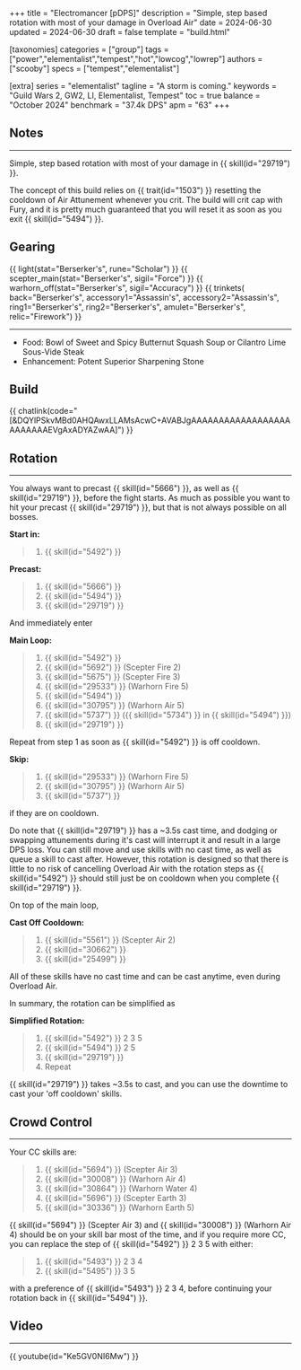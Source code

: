 +++
title = "Electromancer [pDPS]"
description = "Simple, step based rotation with most of your damage in Overload Air"
date = 2024-06-30
updated = 2024-06-30
draft = false
template = "build.html"

[taxonomies]
categories = ["group"]
tags = ["power","elementalist","tempest","hot","lowcog","lowrep"]
authors = ["scooby"]
specs = ["tempest","elementalist"]

[extra]
series = "elementalist"
tagline = "A storm is coming."
keywords = "Guild Wars 2, GW2, LI, Elementalist, Tempest"
toc = true
balance = "October 2024"
benchmark = "37.4k DPS"
apm = "63"
+++

## Notes

---

Simple, step based rotation with most of your damage in {{ skill(id="29719") }}.

The concept of this build relies on {{ trait(id="1503") }} resetting the cooldown of Air Attunement whenever you crit. The build will crit cap with Fury, and it is pretty much guaranteed that you will reset it as soon as you exit {{ skill(id="5494") }}.

## Gearing

{{ light(stat="Berserker's", rune="Scholar") }}
{{ scepter_main(stat="Berserker's", sigil="Force") }}
{{ warhorn_off(stat="Berserker's", sigil="Accuracy") }}
{{ trinkets(
	back="Berserker's",
	accessory1="Assassin's",
	accessory2="Assassin's",
	ring1="Berserker's",
	ring2="Berserker's",
	amulet="Berserker's",
	relic="Firework") }}

---

- Food: Bowl of Sweet and Spicy Butternut Squash Soup or Cilantro Lime Sous-Vide Steak
- Enhancement: Potent Superior Sharpening Stone

## Build

{{ chatlink(code="[&DQYlPSkvMBd0AHQAwxLLAMsAcwC+AVABJgAAAAAAAAAAAAAAAAAAAAAAAAAEVgAxADYAZwAA]") }}


## Rotation

---

You always want to precast {{ skill(id="5666") }}, as well as {{ skill(id="29719") }}, before the fight starts. As much as possible you want to hit your precast {{ skill(id="29719") }}, but that is not always possible on all bosses.

**Start in:**
> 1. {{ skill(id="5492") }}

**Precast:**
> 1. {{ skill(id="5666") }}
> 1. {{ skill(id="5494") }}
> 1. {{ skill(id="29719") }}

And immediately enter

**Main Loop:**
> 1. {{ skill(id="5492") }}
> 1. {{ skill(id="5692") }} (Scepter Fire 2)
> 1. {{ skill(id="5675") }} (Scepter Fire 3)
> 1. {{ skill(id="29533") }} (Warhorn Fire 5)
> 1. {{ skill(id="5494") }}
> 1. {{ skill(id="30795") }} (Warhorn Air 5)
> 1. {{ skill(id="5737") }} ({{ skill(id="5734") }} in {{ skill(id="5494") }})
> 1. {{ skill(id="29719") }}

Repeat from step 1 as soon as {{ skill(id="5492") }} is off cooldown. 

**Skip:**
> 1. {{ skill(id="29533") }} (Warhorn Fire 5)
> 1. {{ skill(id="30795") }} (Warhorn Air 5)
> 1. {{ skill(id="5737") }}

if they are on cooldown.

Do note that {{ skill(id="29719") }} has a ~3.5s cast time, and dodging or swapping attunements during it's cast will interrupt it and result in a large DPS loss. You can still move and use skills with no cast time, as well as queue a skill to cast after. However, this rotation is designed so that there is little to no risk of cancelling Overload Air with the rotation steps as {{ skill(id="5492") }} should still just be on cooldown when you complete {{ skill(id="29719") }}.

On top of the main loop,

**Cast Off Cooldown:**
> 1. {{ skill(id="5561") }} (Scepter Air 2)
> 1. {{ skill(id="30662") }}
> 1. {{ skill(id="25499") }}

All of these skills have no cast time and can be cast anytime, even during Overload Air.

In summary, the rotation can be simplified as

**Simplified Rotation:**
> 1. {{ skill(id="5492") }} 2 3 5
> 1. {{ skill(id="5494") }} 2 5
> 1. {{ skill(id="29719") }}
> 1. Repeat

{{ skill(id="29719") }} takes ~3.5s to cast, and you can use the downtime to cast your 'off cooldown' skills.

## Crowd Control

---

Your CC skills are:
> 1. {{ skill(id="5694") }} (Scepter Air 3)
> 1. {{ skill(id="30008") }} (Warhorn Air 4)
> 1. {{ skill(id="30864") }} (Warhorn Water 4)
> 1. {{ skill(id="5696") }} (Scepter Earth 3)
> 1. {{ skill(id="30336") }} (Warhorn Earth 5)

{{ skill(id="5694") }} (Scepter Air 3) and {{ skill(id="30008") }} (Warhorn Air 4) should be on your skill bar most of the time, and if you require more CC, you can replace the step of {{ skill(id="5492") }} 2 3 5 with either:
> 1. {{ skill(id="5493") }} 2 3 4
> 1. {{ skill(id="5495") }} 3 5

with a preference of {{ skill(id="5493") }} 2 3 4, before continuing your rotation back in {{ skill(id="5494") }}.


## Video

---

{{ youtube(id="Ke5GV0NI6Mw") }}
